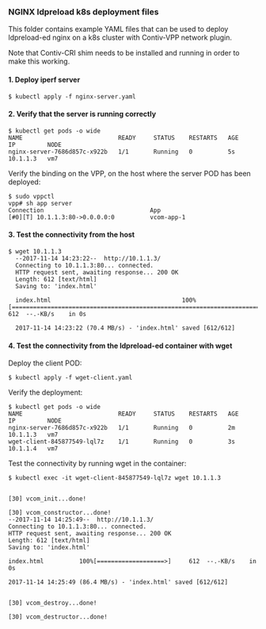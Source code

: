 ### NGINX ldpreload k8s deployment files

This folder contains example YAML files that can be used to deploy ldpreload-ed nginx
on a k8s cluster with Contiv-VPP network plugin.

Note that Contiv-CRI shim needs to be installed and running in order to make this working.

#### 1. Deploy iperf server
```
$ kubectl apply -f nginx-server.yaml
```

#### 2. Verify that the server is running correctly
```
$ kubectl get pods -o wide
NAME                           READY     STATUS    RESTARTS   AGE       IP         NODE
nginx-server-7686d857c-x922b   1/1       Running   0          5s        10.1.1.3   vm7
```

Verify the binding on the VPP, on the host where the server POD has been deployed:
```
$ sudo vppctl
vpp# sh app server
Connection                              App                 
[#0][T] 10.1.1.3:80->0.0.0.0:0          vcom-app-1           
```

#### 3. Test the connectivity from the host
```
$ wget 10.1.1.3
  --2017-11-14 14:23:22--  http://10.1.1.3/
  Connecting to 10.1.1.3:80... connected.
  HTTP request sent, awaiting response... 200 OK
  Length: 612 [text/html]
  Saving to: 'index.html'
  
  index.html                                     100%[=================================================================================================>]     612  --.-KB/s    in 0s      
  
  2017-11-14 14:23:22 (70.4 MB/s) - 'index.html' saved [612/612]
```

#### 4. Test the connectivity from the ldpreload-ed container with wget
Deploy the client POD:
```
$ kubectl apply -f wget-client.yaml
```

Verify the deployment:
```
$ kubectl get pods -o wide
NAME                           READY     STATUS    RESTARTS   AGE       IP         NODE
nginx-server-7686d857c-x922b   1/1       Running   0          2m        10.1.1.3   vm7
wget-client-845877549-lql7z    1/1       Running   0          3s        10.1.1.4   vm7
```

Test the connectivity by running wget in the container:
```
$ kubectl exec -it wget-client-845877549-lql7z wget 10.1.1.3


[30] vcom_init...done!

[30] vcom_constructor...done!
--2017-11-14 14:25:49--  http://10.1.1.3/
Connecting to 10.1.1.3:80... connected.
HTTP request sent, awaiting response... 200 OK
Length: 612 [text/html]
Saving to: 'index.html'

index.html          100%[===================>]     612  --.-KB/s    in 0s      

2017-11-14 14:25:49 (86.4 MB/s) - 'index.html' saved [612/612]


[30] vcom_destroy...done!

[30] vcom_destructor...done!
```
